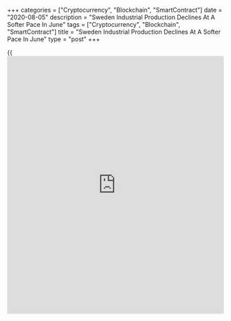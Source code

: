 +++
categories = ["Cryptocurrency", "Blockchain", "SmartContract"]
date = "2020-08-05"
description = "Sweden Industrial Production Declines At A Softer Pace In June"
tags = ["Cryptocurrency", "Blockchain", "SmartContract"]
title = "Sweden Industrial Production Declines At A Softer Pace In June"
type = "post"
+++

{{<iframe id="large-banner" src="https://www.bounty.group/#slide=22.0" width="100%" height="600" scrolling="no" style="border: 0px solid rgb(216, 221, 230); border-radius: 3px;">}}

Sweden's industrial production decreased at a slower pace, for the third
month in a row in June, data from Statistics Sweden showed on Wednesday.

Industrial production fell a [calendar](https://www.fintechee.com/web-trader/)-adjusted 9.1 percent year-on-year
in June, following a 15.7 percent decline in May.

The overall private sector output fell 8.5 percent year-on-year in June.

The largest downward contribution to total private sector development
came from the motor vehicle industry, where output decreased by 16.7
percent year-on-year and contributed -0.6 percentage points.

Construction output declined 4.3 percent annually in June, while
services output fell 8.4 percent.

On a month-on-month basis, industrial production grew 6.6 percent in
June, following a 2.4 percent rise in the prior month.

The total private sector output rose 0.7 percent from the previous
month.

Separate data from the statistical office revealed that industrial
orders fell a [calendar](https://www.fintechee.com/web-trader/) adjusted 11.9 percent annually in June.

Orders received from the domestic market decreased 9.7 percent in June,
and those from foreign [markets][1] fell 12.7 percent.

On a month-on-month basis, industrial orders rose a seasonally adjusted
6.7 percent in June.

For comments and feedback [contact](https://www.playgroundfx.com/contact/): editorial@rtt[news](https://www.letsplayfx.com/blog/forex-news-website/).com

[Economic News][2]

 **What parts of the world are seeing the best (and worst) economic
performances lately? Click[here][3] to check out our [Econ Scorecard][3]
and find out! See up-to-the-moment [ranking](https://www.playgroundfx.com/blog/crypto-exchange-ranking/)s for the best and worst
performers in [GDP][4], [unemployment rate][5], [inflation][6] and much
more.**

   1. www.rtt[news](https://www.letsplayfx.com/blog/forex-news-website/).com/Content/Markets.aspx
   2. www.rtt[news](https://www.letsplayfx.com/blog/forex-news-website/).com/Content/EconomicNews.aspx
   3. www.rtt[news](https://www.letsplayfx.com/blog/forex-news-website/).com/economic-scorecard/world-rank/industrial-production/highest-performance.aspx
   4. www.rtt[news](https://www.letsplayfx.com/blog/forex-news-website/).com/economic-scorecard/world-rank/GDP/highest-performance.aspx
   5. www.rtt[news](https://www.letsplayfx.com/blog/forex-news-website/).com/economic-scorecard/world-rank/unemployment-rate/lowest-performance.aspx
   6. www.rtt[news](https://www.letsplayfx.com/blog/forex-news-website/).com/economic-scorecard/world-rank/CPI/highest-performance.aspx